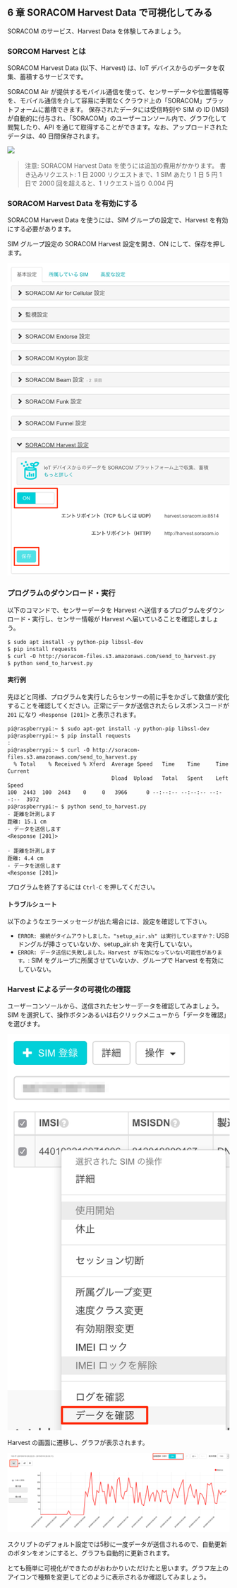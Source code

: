 ## 6 章 SORACOM Harvest Data で可視化してみる

SORACOM のサービス、Harvest Data を体験してみましょう。

### SORCOM Harvest とは

SORACOM Harvest Data (以下、Harvest) は、IoT デバイスからのデータを収集、蓄積するサービスです。

SORACOM Air が提供するモバイル通信を使って、センサーデータや位置情報等を、モバイル通信を介して容易に手間なくクラウド上の「SORACOM」プラットフォームに蓄積できます。
保存されたデータには受信時刻や SIM の ID (IMSI) が自動的に付与され、「SORACOM」のユーザーコンソール内で、グラフ化して閲覧したり、API を通じて取得することができます。なお、アップロードされたデータは、40 日間保存されます。

![](https://soracom.jp/img/fig_harvest.png)

> 注意: SORACOM Harvest Data を使うには追加の費用がかかります。
> 書き込みリクエスト: 1 日 2000 リクエストまで、1 SIM あたり 1 日 5 円
> 1 日で 2000 回を超えると、1 リクエスト当り 0.004 円

### SORACOM Harvest Data を有効にする

SORACOM Harvest Data を使うには、SIM グループの設定で、Harvest を有効にする必要があります。

SIM グループ設定の SORACOM Harvest 設定を開き、ON にして、保存を押します。

![](images/8-1.png)

### プログラムのダウンロード・実行

以下のコマンドで、センサーデータを Harvest へ送信するプログラムをダウンロード・実行し、センサー情報が Harvest へ届いていることを確認しましょう。

```console
$ sudo apt install -y python-pip libssl-dev
$ pip install requests
$ curl -O http://soracom-files.s3.amazonaws.com/send_to_harvest.py
$ python send_to_harvest.py
```

#### 実行例

先ほどと同様、プログラムを実行したらセンサーの前に手をかざして数値が変化することを確認してください。正常にデータが送信されたらレスポンスコードが `201` になり `<Response [201]>` と表示されます。

```
pi@raspberrypi:~ $ sudo apt-get install -y python-pip libssl-dev
pi@raspberrypi:~ $ pip install requests
:
pi@raspberrypi:~ $ curl -O http://soracom-files.s3.amazonaws.com/send_to_harvest.py
  % Total    % Received % Xferd  Average Speed   Time    Time     Time  Current
                                 Dload  Upload   Total   Spent    Left  Speed
100  2443  100  2443    0     0   3966      0 --:--:-- --:--:-- --:--:--  3972
pi@raspberrypi:~ $ python send_to_harvest.py
- 距離を計測します
距離: 15.1 cm
- データを送信します
<Response [201]>

- 距離を計測します
距離: 4.4 cm
- データを送信します
<Response [201]>
```

プログラムを終了するには `Ctrl-C` を押してください。

#### トラブルシュート

以下のようなエラーメッセージが出た場合には、設定を確認して下さい。

- `ERROR: 接続がタイムアウトしました。"setup_air.sh" は実行していますか？`: USB ドングルが挿さっていないか、setup_air.sh を実行していない。
- `ERROR: データ送信に失敗しました。Harvest が有効になっていない可能性があります。`: SIM をグループに所属させていないか、グループで Harvest を有効にしていない。

### Harvest によるデータの可視化の確認

ユーザーコンソールから、送信されたセンサーデータを確認してみましょう。SIM を選択して、操作ボタンあるいは右クリックメニューから「データを確認」を選びます。

![](images/8-2.png)

Harvest の画面に遷移し、グラフが表示されます。

![](images/8-3.png)

スクリプトのデフォルト設定では5秒に一度データが送信されるので、自動更新のボタンをオンにすると、グラフも自動的に更新されます。

とても簡単に可視化ができたのがおわかりいただけたと思います。グラフ左上のアイコンで種類を変更してどのように表示されるか確認してみましょう。
